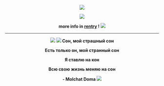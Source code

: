 <div align="center">

![](https://graphic.neocities.org/boombox_divider_by_kicked_in_teeth-dbcx5hc.png)

![](https://media.giphy.com/media/v1.Y2lkPTc5MGI3NjExYjhzYmYyZ3VmOGdnNmRoenlvMmdnc3h6czhnMHRraDZxY2xsYmIzMyZlcD12MV9pbnRlcm5hbF9naWZfYnlfaWQmY3Q9Zw/aSUcReQKF6HURqA4Ot/giphy-downsized-large.gif)

**more info in [rentry](https://rentry.co/hemy) ! ![](https://gifs.crd.co/assets/images/gallery23/9af33f52.gif?v=ef433a6f)**

***

![](https://media.discordapp.net/attachments/876789768862695464/1264934197127024650/Mindscape_Soukaku_Partial.png?ex=66a05605&is=669f0485&hm=3658a327da26c5aef50039569a9f989df1c0f9579c25b9085cae051c67b0560e&=&format=webp&quality=lossless&width=1250&height=523)
**![](https://nukos.neocities.org/toros/torozzz2.gif) Сон, мой страшный сон**

**Есть только он, мой странный сон**

**Я ставлю на кон**

**Всю свою жизнь меняю на сон**

**- Molchat Doma ![](https://nukos.neocities.org/toros/torosigh.gif)**
